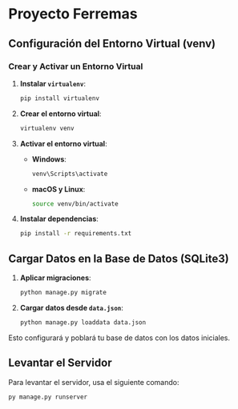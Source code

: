# Proyecto Ferremas

## Configuración del Entorno Virtual (venv)

### Crear y Activar un Entorno Virtual

1. **Instalar `virtualenv`**:
    ```sh
    pip install virtualenv
    ```

2. **Crear el entorno virtual**:
    ```sh
    virtualenv venv
    ```

3. **Activar el entorno virtual**:
    - **Windows**:
        ```sh
        venv\Scripts\activate
        ```
    - **macOS y Linux**:
        ```sh
        source venv/bin/activate
        ```

4. **Instalar dependencias**:
    ```sh
    pip install -r requirements.txt
    ```

## Cargar Datos en la Base de Datos (SQLite3)

1. **Aplicar migraciones**:
    ```sh
    python manage.py migrate
    ```

2. **Cargar datos desde `data.json`**:
    ```sh
    python manage.py loaddata data.json
    ```

Esto configurará y poblará tu base de datos con los datos iniciales.

## Levantar el Servidor

Para levantar el servidor, usa el siguiente comando:

```sh
py manage.py runserver
```
